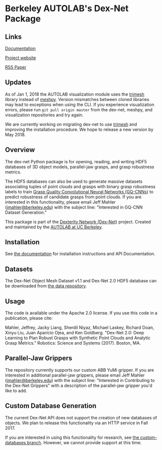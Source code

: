 # Berkeley AUTOLAB's Dex-Net Package

## Links
[Documentation](https://berkeleyautomation.github.io/dex-net/code.html)

[Project website](https://berkeleyautomation.github.io/dex-net)

[RSS Paper](https://github.com/BerkeleyAutomation/dex-net/raw/gh-pages/docs/dexnet_rss2017_final.pdf)

## Updates
As of Jan 1, 2018 the AUTOLAB visualization module uses the [trimesh](https://github.com/mikedh/trimesh) library instead of [meshpy](https://github.com/BerkeleyAutomation/meshpy).
Version mismatches between cloned libraries may lead to exceptions when using the CLI.
If you experience visualization errors, please run `git pull origin master` from the dex-net, meshpy, and visualization repositories and try again.

We are currently working on migrating dex-net to use [trimesh](https://github.com/mikedh/trimesh) and improving the installation procedure.
We hope to release a new version by May 2018.

## Overview
The dex-net Python package is for opening, reading, and writing HDF5 databases of 3D object models, parallel-jaw grasps, and grasp robustness metrics.

The HDF5 databases can also be used to generate massive datasets associating tuples of point clouds and grasps with binary grasp robustness labels to train [Grasp Quality Convolutional Neural Networks (GQ-CNNs)](https://berkeleyautomation.github.io/gqcnn) to predict robustness of candidate grasps from point clouds.
If you are interested in this functionality, please email Jeff Mahler (jmahler@berkeley.edu) with the subject line: "Interested in GQ-CNN Dataset Generation."

This package is part of the [Dexterity Network (Dex-Net)](https://berkeleyautomation.github.io/dex-net) project.
Created and maintained by the [AUTOLAB at UC Berkeley](https://autolab.berkeley.edu).

## Installation
See [the documentation](https://berkeleyautomation.github.io/dex-net/code.html) for installation instructions and API Documentation.

## Datasets
The Dex-Net Object Mesh Dataset v1.1 and Dex-Net 2.0 HDF5 database can be downloaded from [the data repository](http://bit.ly/2uh07i9).

## Usage
The code is available under the Apache 2.0 license. If you use this code in a publication, please cite:

Mahler, Jeffrey, Jacky Liang, Sherdil Niyaz, Michael Laskey, Richard Doan, Xinyu Liu, Juan Aparicio Ojea, and Ken Goldberg. "Dex-Net 2.0: Deep Learning to Plan Robust Grasps with Synthetic Point Clouds and Analytic Grasp Metrics." Robotics: Science and Systems (2017). Boston, MA.

## Parallel-Jaw Grippers
The repository currently supports our custom ABB YuMi gripper.
If you are interested in additional parallel-jaw grippers, please email Jeff Mahler (jmahler@berkeley.edu) with the subject line: "Interested in Contributing to the Dex-Net Grippers" with a description of the parallel-jaw gripper you'd like to add.

## Custom Database Generation
The current Dex-Net API does not support the creation of new databases of objects. We plan to release this functionality via an HTTP service in Fall 2017.

If you are interested in using this functionality for research, see [the custom-databases branch](https://github.com/BerkeleyAutomation/dex-net/tree/custom-databases). However, we cannot provide support at this time.